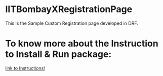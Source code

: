 # IITBombayXRegistrationPage

This is the Sample Custom Registration page developed in DRF.

# To know more about the Instruction to Install & Run package:

[link to Instructions!](http://gitlab.cse.iitb.ac.in/saritat/iitbombayxregistrationpage/-/blob/Ironwood.master/Instructions.docx)